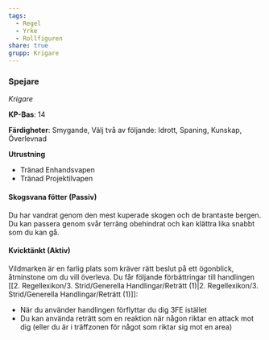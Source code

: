 ```yaml
---
tags:
  - Regel
  - Yrke
  - Rollfiguren
share: true
grupp: Krigare
---
```

### Spejare
*Krigare*

**KP-Bas**: 14

**Färdigheter**: Smygande, Välj två av följande: Idrott, Spaning, Kunskap, Överlevnad

**Utrustning**
- Tränad Enhandsvapen
- Tränad Projektilvapen

#### Skogsvana fötter (Passiv)
Du har vandrat genom den mest kuperade skogen och de brantaste bergen. Du kan passera genom svår terräng obehindrat och kan klättra lika snabbt som du kan gå.

#### Kvicktänkt (Aktiv)
Vildmarken är en farlig plats som kräver rätt beslut på ett ögonblick, åtminstone om du vill överleva. Du får följande förbättringar till handlingen [[2. Regellexikon/3. Strid/Generella Handlingar/Reträtt (1)|2. Regellexikon/3. Strid/Generella Handlingar/Reträtt (1)]]:
- När du använder handlingen förflyttar du dig 3FE istället
- Du kan använda reträtt som en reaktion när någon riktar en attack mot dig (eller du är i träffzonen för något som riktar sig mot en area)
